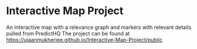 # Interactive Map Project
An interactive map with a relevance graph and markers with relevant details pulled from PredictHQ
The project can be found at https://ujaanmukherjee.github.io/Interactive-Map-Project/public
